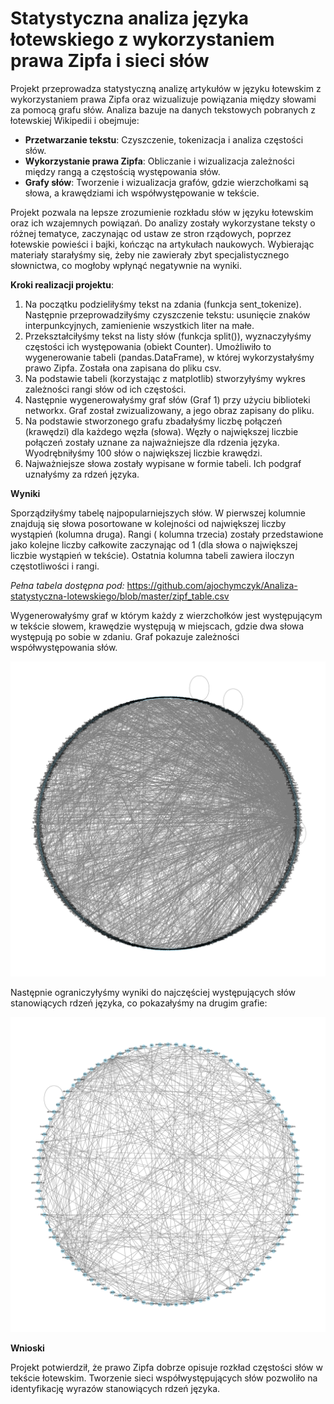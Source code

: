 # Statystyczna analiza języka łotewskiego z wykorzystaniem prawa Zipfa i sieci słów

Projekt przeprowadza statystyczną analizę artykułów w języku łotewskim z wykorzystaniem prawa Zipfa oraz wizualizuje powiązania między słowami za pomocą grafu słów. Analiza bazuje na danych tekstowych pobranych z łotewskiej Wikipedii i obejmuje:

- **Przetwarzanie tekstu**: Czyszczenie, tokenizacja i analiza częstości słów.
- **Wykorzystanie prawa Zipfa**: Obliczanie i wizualizacja zależności między rangą a częstością występowania słów.
- **Grafy słów**: Tworzenie i wizualizacja grafów, gdzie wierzchołkami są słowa, a krawędziami ich współwystępowanie w tekście.

Projekt pozwala na lepsze zrozumienie rozkładu słów w języku łotewskim oraz ich wzajemnych powiązań. Do analizy zostały wykorzystane teksty o różnej tematyce, zaczynając od ustaw ze stron rządowych, poprzez łotewskie powieści i bajki, kończąc na artykułach naukowych. Wybierając materiały starałyśmy się, żeby nie zawierały zbyt specjalistycznego słownictwa, co mogłoby wpłynąć negatywnie na wyniki. 

**Kroki realizacji projektu**:
1. Na początku podzieliłyśmy tekst na zdania (funkcja sent_tokenize). Następnie przeprowadziłyśmy czyszczenie tekstu: usunięcie znaków interpunkcyjnych, zamienienie wszystkich liter na małe.
2. Przekształciłyśmy tekst na listy słów (funkcja split()), wyznaczyłyśmy częstości ich występowania (obiekt Counter). Umożliwiło to wygenerowanie tabeli (pandas.DataFrame), w której wykorzystałyśmy prawo Zipfa. Została ona zapisana do pliku csv.
3. Na podstawie tabeli (korzystając z matplotlib) stworzyłyśmy wykres zależności rangi słów od ich częstości.
4. Następnie wygenerowałyśmy graf słów (Graf 1) przy użyciu biblioteki networkx. Graf został zwizualizowany, a jego obraz zapisany do pliku.
5. Na podstawie stworzonego grafu zbadałyśmy liczbę połączeń (krawędzi) dla każdego węzła (słowa). Węzły o największej liczbie połączeń zostały uznane za najważniejsze dla rdzenia języka. Wyodrębniłyśmy 100 słów o największej liczbie krawędzi.
6. Najważniejsze słowa zostały wypisane w formie tabeli. Ich podgraf uznałyśmy za rdzeń języka.

**Wyniki**

Sporządziłyśmy tabelę najpopularniejszych słów. W pierwszej kolumnie znajdują się słowa posortowane w kolejności od największej liczby wystąpień (kolumna druga). Rangi ( kolumna trzecia) zostały przedstawione jako kolejne liczby całkowite zaczynając od 1 (dla słowa o największej liczbie wystąpień w tekście). Ostatnia kolumna tabeli zawiera iloczyn częstotliwości i rangi. 

_Pełna tabela dostępna pod:_ https://github.com/ajochymczyk/Analiza-statystyczna-lotewskiego/blob/master/zipf_table.csv

Wygenerowałyśmy graf w którym każdy z wierzchołków jest występującym w tekście słowem, krawędzie występują w miejscach, gdzie dwa słowa występują po sobie w zdaniu. Graf pokazuje zależności współwystępowania słów.

![Graf 1](https://github.com/ajochymczyk/Analiza-statystyczna-lotewskiego/blob/master/graph.png)

Następnie ograniczyłyśmy wyniki do najczęściej występujących słów stanowiących rdzeń języka, co pokazałyśmy na drugim grafie:

![Graf 2](https://github.com/ajochymczyk/Analiza-statystyczna-lotewskiego/blob/master/core_graph.png)


**Wnioski**

Projekt potwierdził, że prawo Zipfa dobrze opisuje rozkład częstości słów w tekście łotewskim. Tworzenie sieci współwystępujących słów pozwoliło na identyfikację wyrazów stanowiących rdzeń języka.

